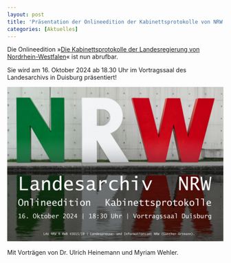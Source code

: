 ```yaml
---
layout: post
title: 'Präsentation der Onlineedition der Kabinettsprotokolle von NRW'
categories: [Aktuelles]
---
```


Die Onlineedition »[Die Kabinettsprotokolle der Landesregierung von Nordrhein-Westfalen](https://kabinettsprotokolle.landesarchiv-nrw.de/)« ist nun abrufbar. 

Sie wird am 16. Oktober 2024 ab 18.30 Uhr im Vortragssaal des Landesarchivs in Duisburg präsentiert!

![Einladungsbild](/assets/image/NRW-20241016.png)

Mit Vorträgen von Dr. Ulrich Heinemann und Myriam Wehler. 

